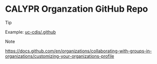 # CALYPR Organzation GitHub Repo

> [!TIP]
> Example: [uc-cdis/.github](https://github.com/uc-cdis/.github)

> [!NOTE]
> https://docs.github.com/en/organizations/collaborating-with-groups-in-organizations/customizing-your-organizations-profile
